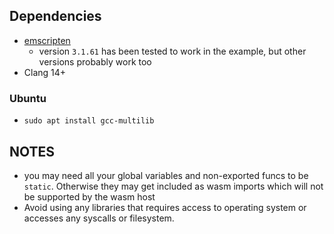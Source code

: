 ## Dependencies
- [emscripten](https://emscripten.org/docs/getting_started/index.html)
  - version `3.1.61` has been tested to work in the example, but other versions probably work too
- Clang 14+
### Ubuntu
- `sudo apt install gcc-multilib`

## NOTES
- you may need all your global variables and non-exported funcs to be `static`. Otherwise they may get included as wasm imports which will not be supported by the wasm host
- Avoid using any libraries that requires access to operating system or accesses any syscalls or filesystem.

